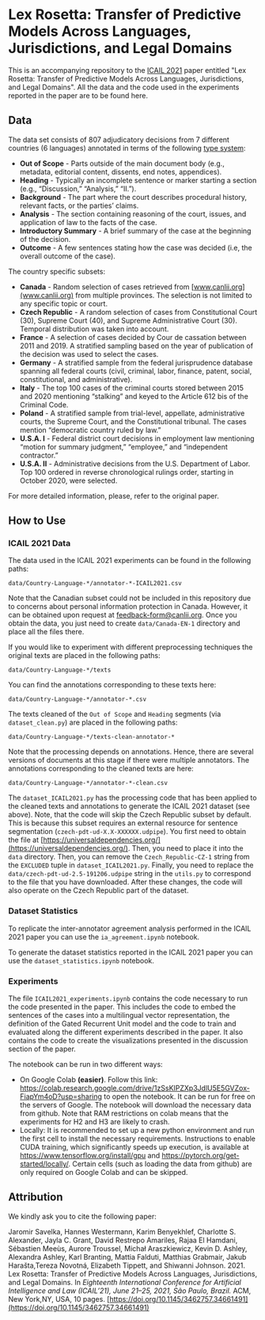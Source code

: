 # Lex Rosetta: Transfer of Predictive Models Across Languages, Jurisdictions, and Legal Domains

This is an accompanying repository to the [ICAIL 2021](https://icail.lawgorithm.com.br/) paper entitled "Lex Rosetta: Transfer of Predictive Models Across Languages, Jurisdictions, and Legal Domains". All the data and the code used in the experiments reported in the paper are to be found here.

## Data
The data set consists of 807 adjudicatory decisions from 7 different countries (6 languages) annotated in terms of the following [type system](https://github.com/lexrosetta/caselaw_functional_segmentation_multilingual/blob/master/annotation_guidelines/LexRosetta-AnnotationGuidelines-1.0.pdf):

* **Out of Scope** - Parts outside of the main document body (e.g., metadata, editorial content, dissents, end notes, appendices).
* **Heading** - Typically an incomplete sentence or marker starting a section (e.g., “Discussion,” “Analysis,” “II.”).
* **Background** - The part where the court describes procedural history, relevant facts, or the parties’ claims.
* **Analysis** - The section containing reasoning of the court, issues, and application of law to the facts of the case.
* **Introductory Summary** - A brief summary of the case at the beginning of the decision.
* **Outcome** - A few sentences stating how the case was decided (i.e, the overall outcome of the case).

The country specific subsets:

* **Canada** - Random selection of cases retrieved from [www.canlii.org](www.canlii.org) from multiple provinces. The selection is not limited to any specific topic or court.
* **Czech Republic** - A random selection of cases from Constitutional Court (30), Supreme Court (40), and Supreme Administrative Court (30). Temporal distribution was taken into account.
* **France** - A selection of cases decided by Cour de cassation between 2011 and 2019. A stratified sampling based on the year of publication of the decision was used to select the cases.
* **Germany** - A stratified sample from the federal jurisprudence database spanning all federal courts (civil, criminal, labor, finance, patent, social, constitutional, and administrative).
* **Italy** - The top 100 cases of the criminal courts stored between 2015 and 2020 mentioning “stalking” and keyed to the Article 612 bis of the Criminal Code.
* **Poland** - A stratified sample from trial-level, appellate, administrative courts, the Supreme Court, and the Constitutional tribunal. The cases mention “democratic country ruled by law.”
* **U.S.A. I** - Federal district court decisions in employment law mentioning “motion for summary judgment,” “employee,” and “independent contractor.”
* **U.S.A. II** - Administrative decisions from the U.S. Department of Labor. Top 100 ordered in reverse chronological rulings order, starting in October 2020, were selected.

For more detailed information, please, refer to the original paper.

## How to Use

### ICAIL 2021 Data
The data used in the ICAIL 2021 experiments can be found in the following paths:

    data/Country-Language-*/annotator-*-ICAIL2021.csv

Note that the Canadian subset could not be included in this repository due to concerns about personal information protection in Canada. However, it can be obtained upon request at [feedback-form@canlii.org](mailto://feedback-form@canlii.org). Once you obtain the data, you just need to create `data/Canada-EN-1` directory and place all the files there.

If you would like to experiment with different preprocessing techniques the original texts are placed in the following paths:

    data/Country-Language-*/texts

You can find the annotations corresponding to these texts here:

    data/Country-Language-*/annotator-*.csv

The texts cleaned of the `Out of Scope` and `Heading` segments (via `dataset_clean.py`) are placed in the following paths:

    data/Country-Language-*/texts-clean-annotator-*

Note that the processing depends on annotations. Hence, there are several versions of documents at this stage if there were multiple annotators. The annotations corresponding to the cleaned texts are here:

    data/Country-Language-*/annotator-*-clean.csv

The `dataset_ICAIL2021.py` has the processing code that has been applied to the cleaned texts and annotations to generate the ICAIL 2021 dataset (see above). Note, that the code will skip the Czech Republic subset by default. This is because this subset requires an external resource for sentence segmentation (`czech-pdt-ud-X.X-XXXXXX.udpipe`). You first need to obtain the file at [https://universaldependencies.org/](https://universaldependencies.org/). Then, you need to place it into the `data` directory. Then, you can remove the `Czech_Republic-CZ-1` string from the `EXCLUDED` tuple in `dataset_ICAIL2021.py`. Finally, you need to replace the `data/czech-pdt-ud-2.5-191206.udpipe` string in the `utils.py` to correspond to the file that you have downloaded. After these changes, the code will also operate on the Czech Republic part of the dataset.

### Dataset Statistics

To replicate the inter-annotator agreement analysis performed in the ICAIL 2021 paper you can use the `ia_agreement.ipynb` notebook.

To generate the dataset statistics reported in the ICAIL 2021 paper you can use the `dataset_statistics.ipynb` notebook.

### Experiments

The file `ICAIL2021_experiments.ipynb` contains the code necessary to run the code presented in the paper. This includes the code to embed the sentences of the cases into a multilingual vector representation, the definition of the Gated Recurrent Unit model and the code to train and evaluated along the different experiments described in the paper. It also contains the code to create the visualizations presented in the discussion section of the paper.

The notebook can be run in two different ways:
* On Google Colab **(easier)**. Follow this link: https://colab.research.google.com/drive/1zSsKIPZXp3JdlU5E5GVZox-FiapYm4oD?usp=sharing to open the notebook. It can be run for free on the servers of Google. The notebook will download the necessary data from github. Note that RAM restrictions on colab means that the experiments for H2 and H3 are likely to crash. 
* Locally: It is recommended to set up a new python environment and run the first cell to install the necessary requirements. Instructions to enable CUDA training, which significantly speeds up execution, is available at https://www.tensorflow.org/install/gpu and https://pytorch.org/get-started/locally/. 
Certain cells (such as loading the data from github) are only required on Google Colab and can be skipped.

## Attribution
We kindly ask you to cite the following paper:

Jaromir Savelka, Hannes Westermann, Karim Benyekhlef, Charlotte S. Alexander, Jayla C. Grant, David Restrepo Amariles, Rajaa El Hamdani, Sébastien Meeùs, Aurore Troussel, Michał Araszkiewicz, Kevin D. Ashley, Alexandra Ashley, Karl Branting, Mattia Falduti, Matthias Grabmair, Jakub Harašta,Tereza Novotná, Elizabeth Tippett, and Shiwanni Johnson. 2021. Lex Rosetta: Transfer of Predictive Models Across Languages, Jurisdictions, and Legal Domains. In *Eighteenth International Conference for Artificial Intelligence and Law (ICAIL’21), June 21–25, 2021, São Paulo, Brazil.* ACM, New York,NY, USA, 10 pages. [https://doi.org/10.1145/3462757.34661491](https://doi.org/10.1145/3462757.34661491)
